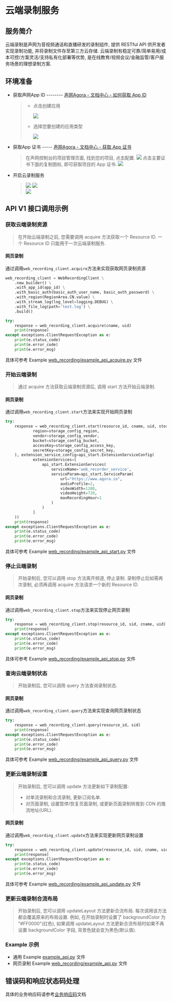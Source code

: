 # 云端录制服务
## 服务简介
云端录制是声网为音视频通话和直播研发的录制组件, 提供 RESTful API 供开发者实现录制功能, 并将录制文件存至第三方云存储. 云端录制有稳定可靠/简单易用/成本可控/方案灵活/支持私有化部署等优势, 是在线教育/视频会议/金融监管/客户服务场景的理想录制方案. 

## 环境准备
- 获取声网App ID -------- [声网Agora - 文档中心 - 如何获取 App ID](https://docs.agora.io/cn/Agora%20Platform/get_appid_token?platform=All%20Platforms#%E8%8E%B7%E5%8F%96-app-id)

  > - 点击创建应用
  >
  >   ![](https://accktvpic.oss-cn-beijing.aliyuncs.com/pic/github_readme/create_app_1.jpg)
  >
  > - 选择您要创建的应用类型
  >
  >   ![](https://accktvpic.oss-cn-beijing.aliyuncs.com/pic/github_readme/create_app_2.jpg)

- 获取App 证书 ----- [声网Agora - 文档中心 - 获取 App 证书](https://docs.agora.io/cn/Agora%20Platform/get_appid_token?platform=All%20Platforms#%E8%8E%B7%E5%8F%96-app-%E8%AF%81%E4%B9%A6)

  > 在声网控制台的项目管理页面, 找到您的项目, 点击配置. 
  > ![](https://fullapp.oss-cn-beijing.aliyuncs.com/scenario_api/callapi/config/1641871111769.png)
  > 点击主要证书下面的复制图标, 即可获取项目的 App 证书. 
  > ![](https://fullapp.oss-cn-beijing.aliyuncs.com/scenario_api/callapi/config/1637637672988.png)

- 开启云录制服务
  > ![](https://fullapp.oss-cn-beijing.aliyuncs.com/scenario_api/callapi/config/rtm_config1.jpg)
  > ![](https://fullapp.oss-cn-beijing.aliyuncs.com/scenario_api/callapi/config/rtm_config2.jpg)  
  > ![](https://fullapp.oss-cn-beijing.aliyuncs.com/agora-rest-client/go/open_cloud_recording.png)

## API V1 接口调用示例
### 获取云端录制资源
> 在开始云端录制之前, 您需要调用 acquire 方法获取一个 Resource ID. 一个 Resource ID 只能用于一次云端录制服务. 

#### 网页录制
通过调用`web_recording_client.acquire`方法来实现获取网页录制资源
```python
web_recording_client = WebRecordingClient \
    .new_builder() \
    .with_app_id(app_id) \
    .with_basic_auth(basic_auth_user_name, basic_auth_password) \
    .with_region(RegionArea.CN.value) \
    .with_stream_log(log_level=logging.DEBUG) \
    .with_file_log(path='test.log') \
    .build()

try:
    response = web_recording_client.acquire(cname, uid)
    print(response)
except exceptions.ClientRequestException as e:
    print(e.status_code)
    print(e.error_code)
    print(e.error_msg)
```
具体可参考 Example [web_recording/example_api_acquire.py](../../../examples/cloud_recording/v1/web_recording/example_api_acquire.py) 文件

### 开始云端录制
> 通过 acquire 方法获取云端录制资源后, 调用 start 方法开始云端录制. 

#### 网页录制
通过调用`web_recording_client.start`方法来实现开始网页录制
```python
try:
    response = web_recording_client.start(resource_id, cname, uid, storage_config=api_start.StorageConfig(
            region=storage_config_region,
            vendor=storage_config_vendor,
            bucket=storage_config_bucket,
            accessKey=storage_config_access_key,
            secretKey=storage_config_secret_key,
    ), extension_service_config=api_start.ExtensionServiceConfig(
            extensionServices=[
                api_start.ExtensionServices(
                    serviceName='web_recorder_service',
                    serviceParam=api_start.ServiceParam(
                        url="https://www.agora.io",
                        audioProfile=2,
                        videoWidth=1280,
                        videoHeight=720,
                        maxRecordingHour=1
                    )
                )
            ]
    ))
    print(response)
except exceptions.ClientRequestException as e:
    print(e.status_code)
    print(e.error_code)
    print(e.error_msg)
```
具体可参考 Example [web_recording/example_api_start.py](../../../examples/cloud_recording/v1/web_recording/example_api_start.py) 文件

### 停止云端录制
> 开始录制后, 您可以调用 stop 方法离开频道, 停止录制. 录制停止后如需再次录制, 必须再调用 acquire 方法请求一个新的 Resource ID. 

#### 网页录制
通过调用`web_recording_client.stop`方法来实现停止网页录制
```python
try:
    response = web_recording_client.stop(resource_id, sid, cname, uid)
    print(response)
except exceptions.ClientRequestException as e:
    print(e.status_code)
    print(e.error_code)
    print(e.error_msg)
```
具体可参考 Example [web_recording/example_api_stop.py](../../../examples/cloud_recording/v1/web_recording/example_api_stop.py) 文件

### 查询云端录制状态
> 开始录制后, 您可以调用 query 方法查询录制状态. 

#### 网页录制
通过调用`web_recording_client.query`方法来实现查询网页录制状态
```python
try:
    response = web_recording_client.query(resource_id, sid)
    print(response)
except exceptions.ClientRequestException as e:
    print(e.status_code)
    print(e.error_code)
    print(e.error_msg)
```
具体可参考 Example [web_recording/example_api_query.py](../../../examples/cloud_recording/v1/web_recording/example_api_query.py) 文件

### 更新云端录制设置
> 开始录制后, 您可以调用 update 方法更新如下录制配置: 
> * 对单流录制和合流录制, 更新订阅名单. 
> * 对页面录制, 设置暂停/恢复页面录制, 或更新页面录制转推到 CDN 的推流地址(URL). 

#### 网页录制
通过调用`web_recording_client.update`方法来实现更新网页录制设置
```python
try:
    response = web_recording_client.update(resource_id, sid, cname, uid, web_recording_config=api_update.WebRecordingConfig(onhold=True))
    print(response)
except exceptions.ClientRequestException as e:
    print(e.status_code)
    print(e.error_code)
    print(e.error_msg)
```
具体可参考 Example [web_recording/example_api_update.py](../../../examples/cloud_recording/v1/web_recording/example_api_update.py) 文件

### 更新云端录制合流布局
> 开始录制后, 您可以调用 updateLayout 方法更新合流布局. 
> 每次调用该方法都会覆盖原来的布局设置. 例如, 在开始录制时设置了 backgroundColor 为 "#FF0000"(红色), 如果调用 updateLayout 方法更新合流布局时如果不再设置 backgroundColor 字段, 背景色就会变为黑色(默认值). 

### Example 示例
- 通用 Example [example_api.py](../../../examples/cloud_recording/v1/example_api.py) 文件
- 网页录制 Example [web_recording/example_api.py](../../../examples/cloud_recording/v1/web_recording/example_api.py) 文件

## 错误码和响应状态码处理
具体的业务响应码请参考[业务响应码](https://doc.shengwang.cn/api-ref/cloud-recording/restful/response-code)文档